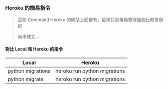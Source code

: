 ### Heroku 的簡易指令

> 這些 Command Heroku 的網站上面都有，這裡只是單純整理幾個比較常用的

> 尚未建立...

#### 對比 Local 和 Heroku 的指令

| Local | Heroku |
|---|---|
| python migrations | heroku run python migrations | 
| python migrate | heroku run python migrations | 
